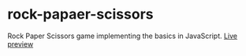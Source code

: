 # rock-papaer-scissors
Rock Paper Scissors game implementing the basics in JavaScript.
[Live preview](https://joenhedav.github.io/rock-papaer-scissors/)
